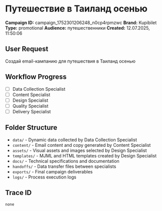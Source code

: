 # Путешествие в Таиланд осенью

**Campaign ID:** campaign_1752301206248_n0cp4rpmzwc
**Brand:** Kupibilet
**Type:** promotional
**Audience:** путешественники
**Created:** 12.07.2025, 11:50:06

## User Request
Создай email-кампанию для путешествия в Таиланд осенью

## Workflow Progress
- [ ] Data Collection Specialist
- [ ] Content Specialist  
- [ ] Design Specialist
- [ ] Quality Specialist
- [ ] Delivery Specialist

## Folder Structure

- `data/` - Dynamic data collected by Data Collection Specialist
- `content/` - Email content and copy generated by Content Specialist
- `assets/` - Visual assets and images selected by Design Specialist
- `templates/` - MJML and HTML templates created by Design Specialist
- `docs/` - Technical specifications and documentation
- `handoffs/` - Data transfer files between specialists
- `exports/` - Final campaign deliverables
- `logs/` - Process execution logs

## Trace ID
`none`
